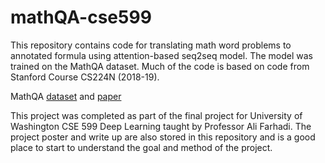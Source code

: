 # mathQA-cse599

This repository contains code for translating math word problems to annotated formula using attention-based seq2seq model. The model was trained on the MathQA dataset. Much of the code is based on code from Stanford Course CS224N (2018-19). 

MathQA [dataset](https://math-qa.github.io/math-QA/) and [paper](https://arxiv.org/pdf/1905.13319.pdf) 

This project was completed as part of the final project for University of Washington CSE 599 Deep Learning taught by Professor Ali Farhadi. The project poster and write up are also stored in this repository and is a good place to start to understand the goal and method of the project.
